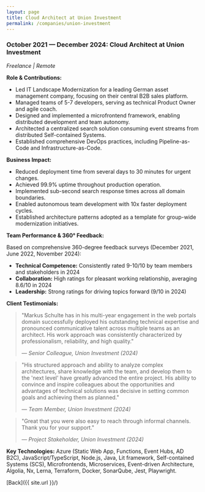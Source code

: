 ```yaml
---
layout: page
title: Cloud Architect at Union Investment
permalink: /companies/union-investment
---
```


### October 2021 — December 2024: Cloud Architect at Union Investment

*Freelance \| Remote*

**Role & Contributions:**

- Led IT Landscape Modernization for a leading German asset management company, focusing on their
  central B2B sales platform.
- Managed teams of 5-7 developers, serving as technical Product Owner and agile coach.
- Designed and implemented a microfrontend framework, enabling distributed development and team
  autonomy.
- Architected a centralized search solution consuming event streams from distributed Self-contained
  Systems.
- Established comprehensive DevOps practices, including Pipeline-as-Code and Infrastructure-as-Code.

**Business Impact:**

- Reduced deployment time from several days to 30 minutes for urgent changes.
- Achieved 99.9% uptime throughout production operation.
- Implemented sub-second search response times across all domain boundaries.
- Enabled autonomous team development with 10x faster deployment cycles.
- Established architecture patterns adopted as a template for group-wide modernization initiatives.

**Team Performance & 360° Feedback:**

Based on comprehensive 360-degree feedback surveys (December 2021, June 2022, November 2024):

- **Technical Competence:** Consistently rated 9-10/10 by team members and stakeholders in 2024
- **Collaboration:** High ratings for pleasant working relationship, averaging 8.6/10 in 2024
- **Leadership:** Strong ratings for driving topics forward (9/10 in 2024)

**Client Testimonials:**

> "Markus Schulte has in his multi-year engagement in the web portals domain successfully deployed
> his outstanding technical expertise and pronounced communicative talent across multiple teams as an
> architect. His work approach was consistently characterized by professionalism, reliability, and
> high quality."
>
> *— Senior Colleague, Union Investment (2024)*

> "His structured approach and ability to analyze complex architectures, share knowledge with the
> team, and develop them to the 'next level' have greatly advanced the entire project. His ability to
> convince and inspire colleagues about the opportunities and advantages of technical solutions was
> decisive in setting common goals and achieving them as planned."
>
> *— Team Member, Union Investment (2024)*

> "Great that you were also easy to reach through informal channels. Thank you for your support."
>
> *— Project Stakeholder, Union Investment (2024)*

**Key Technologies:**
Azure (Static Web App, Functions, Event Hubs, AD B2C), JavaScript/TypeScript, Node.js, Java, Lit
framework, Self-contained Systems (SCS), Microfrontends, Microservices, Event-driven Architecture,
Algolia, Nx, Lerna, Terraform, Docker, SonarQube, Jest, Playwright.

[Back]({{ site.url }}/)
